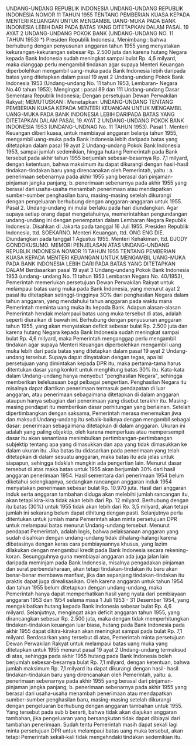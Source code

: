  UNDANG-UNDANG REPUBLIK INDONESIA UNDANG-UNDANG REPUBLIK INDONESIA NOMOR 11 TAHUN 1955 TENTANG PEMBERIAN KUASA KEPADA MENTERI KEUANGAN UNTUK MENGAMBIL UANG-MUKA PADA BANK INDONESIA LEBIH DARI PADA BATAS YANG DITETAPKAN DALAM PASAL 19 AYAT 2 UNDANG-UNDANG POKOK BANK (UNDANG-UNDANG NO. 11 TAHUN 1953) *) Presiden Republik Indonesia,
Menimbang :
 bahwa berhubung dengan penyusunan anggaran tahun 1955 yang menyatakan kekurangan-kekurangan sebesar Rp. 2.500 juta dan karena hutang Negara kepada Bank Indonesia sudah meningkat sampai bulat Rp. 4,6 milyard, maka dianggap perlu mengambil tindakan agar supaya Menteri Keuangan diperbolehkan mengambil uang-muka pada Bank Indonesia lebih daripada batas yang ditetapkan dalam pasal 19 ayat 2 Undang-undang Pokok Bank Indonesia 1953 (Undang-undang No. 11 tahun 1953, Lembaran- Negara No.40 tahun 1953);
Mengingat :
 pasal 89 dan 111 Undang-undang Dasar Sementara Republik Indonesia; Dengan persetujuan Dewan Perwakilan Rakyat;
MEMUTUSKAN :
 Menetapkan: UNDANG-UNDANG TENTANG PEMBERIAN KUASA KEPADA MENTERI KEUANGAN UNTUK MENGAMBIL UANG-MUKA PADA BANK INDONESIA LEBIH DARIPADA BATAS YANG DITETAPKAN DALAM PASAL 19 AYAT 2 UNDANG-UNDANG POKOK BANK INDONESIA 1953 (UNDANG-UNDNAG No. 11 TAHUN 1953). Pasal 1. Menteri Keuangan diberi kuasa, untuk membiayai anggaran belanja tahun 1955, mengambil uang-muka pada Bank Indonesia lebih daripada batas yang ditetapkan dalam pasal 19 ayat 2 Undang-undang Pokok Bank Indonesia 1953, sampai jumlah sedemikian, hingga hutang Pemerintah pada Bank tersebut pada akhir tahun 1955 berjumlah sebesar-besarnya Rp. 7,1 milyard, dengan ketentuan, bahwa maksimum itu dapat dikurangi dengan hasil-hasil tindakan-tindakan baru yang direncanakan oleh Pemerintah, yaitu :
a. penerimaan sebenarnya pada akhir 1955 yang berasal dari pinjaman-pinjaman jangka panjang;
b. penerimaan sebenarnya pada akhir 1955 yang berasal dari usaha-usaha menambah penerimaan atau mendapatkan sumber-sumber penghasilan baru, masing-masing setelah dikurangi dengan pengeluaran berhubung dengan anggaran-anggaran untuk 1955. Pasal 2. Undang-undang ini mulai berlaku pada hari diundangkan. Agar supaya setiap orang dapat mengetahuinya, memerintahkan pengundangan undang-undang ini dengan penempatan dalam Lembaran Negara Republik Indonesia. Disahkan di Jakarta pada tanggal 16 Juli 1955. Presiden Republik Indonesia, ttd. SOEKARNO. Menteri Keuangan, ttd. ONG ENG DIE. Diundangkan pada tanggal 1 Agustus 1955. Menteri Kehakiman, ttd. DJODY GONDOKUSUMO. MEMORI PENJELASAN ATAS UNDANG-UNDANG REPUBLIK INDONESIA NOMOR 11 TAHUN 1955 TENTANG PEMBERIAN KUASA KEPADA MENTERI KEUANGAN UNTUK MENGAMBIL UANG-MUKA PADA BANK INDONESIA LEBIH DARI PADA BATAS YANG DITETAPKAN DALAM Berdasarkan pasal 19 ayat 3 Undang-undang Pokok Bank Indonesia 1953 (undang- undang No. 11 tahun 1953 Lembaran Negara No. 40/1953), Pemerintah memerlukan persetujuan Dewan Perwakilan Rakyat untuk melampaui batas uang muka pada Bank Indonesia, yang menurut ayat 2 pasal itu ditetapkan setinggi-tingginya 3O% dari penghasilan Negara dalam tahun anggaran, yang mendahului tahun anggaran pada waktu mana Pemerintah meminta uang muka itu kepada Bank. Adapun alasan-alasan Pemerintah hendak melampaui batas uang muka tersebut di atas, adalah seperti diuraikan di bawah ini. Berhubung dengan penyusunan anggaran tahun 1955, yang akan menyatakan deficit sebesar bulat Rp. 2.500 juta dan karena hutang Negara kepada Bank Indonesia sudah meningkat sampai bulat Rp. 4,6 milyard, maka Pemerintah menganggap perlu mengambil tindakan agar supaya Menteri Keuangan diperbolehkan mengambil uang muka lebih dari pada batas yang ditetapkan dalam pasal 19 ayat 2 Undang-undang tersebut. Supaya dapat dinyatakan dengan tegas, apa isi persetujuan yang dimintakan kepada DPR itu, maka pertama-tama harus ditentukan dasar yang konkrit untuk menghitung batas 30% itu. Kata-kata dalam Undang-undang hanya menyebut "penghasilan Negara", sehingga memberikan keleluasaan bagi pelbagai pengertian. Penghasilan Negara itu misalnya dapat diartikan penerimaan termasuk pendapatan di luar anggaran, atau penerimaan sebagaimana ditetapkan di dalam anggaran ataupun hanya sebagian dari penerimaan yang disebut terakhir itu. Masing- masing pendapat itu memberikan dasar perhitungan yang berlainan. Setelah dipertimbangkan dengan saksama, Pemerintah merasa menemukan jiwa dan maksud Undang-undang itu sebaik-baiknya dengan mengambil sebagai dasar: penerimaan sebagaimana ditetapkan di dalam anggaran. Ukuran ini adalah yang paling objektip, oleh karena memperluas atau mempersempit dasar itu akan senantiasa menimbulkan pertimbangan-pertimbangan subjektip tentang apa yang dimasukkan dan apa yang tidak dimasukkan ke dalam ukuran itu. Jika batas itu didasarkan pada penerimaan yang telah ditetapkan di dalam sesuatu anggaran, maka batas itu ada jelas untuk siapapun, sehingga tidaklah mungkin ada pengertian lain. Menurut dasar tersebut di atas maka batas untuk 1955 akan berjumlah 30% dari hasil anggaran penerimaan 1954. Hasil sementara dari penerimaan 1954 belum diketahui selengkapnya, sedangkan rancangan anggaran induk 1954 menyatakan penerimaan sebesar bulat Rp. 10.970 juta. Hasil dari anggaran induk serta anggaran tambahan diduga akan melebihi jumlah rancangan itu, akan tetapi kira-kira tidak akan lebih dari Rp. 12 milyard. Berhubung dengan itu batas (30%) untuk 1955 tidak akan lebih dari Ro. 3,5 milyard, akan tetapi jumlah ini sekarang belum dapat dihitung dengan pasti. Selanjutnya perlu ditentukan untuk jumlah mana Pemerintah akan minta persetujuan DPR untuk melampaui batas menurut Undang-undang tersebut. Menurut pendapat Pemerintah, adalah logis, bahwa pelaksanaan anggaran yang sudah disahkan dengan undang-undang tidak dihalang-halangi karena dibatasinya dengan keras cara pembiayaannya khusus, yang lazim dilakukan dengan mengambul kredit pada Bank Indonesia secara rekening-koran. Sesungguhnya guna membiayai anggaran ada juga jalan lain daripada meminjam pada Bank Indonesia, misalnya pengadakan pinjaman dan surat perbendaharaan, akan tetapi tindakan-tindakan itu baru akan benar-benar membawa manfaat, jika dan sepanjang tindakan-tindakan itu praktis dapat juga direalisasikan. Oleh karena anggaran untuk tahun 1954 dan tahun 1955 belum ditetapkan dengan undang-undang, maka Pemerintah hanya dapat memperhatikan hasil yang nyata dari pembiayaan anggaran 1953 dan 1954 selama masa 1 Juli 1953 - 31 Desember 1954, yang mengakibatkan hutang kepada Bank Indonesia sebesar bulat Rp. 4,6 milyard. Selanjutnya, mengingat akan deficit anggaran tahun 1955, yang dirancangkan sebesar Rp. 2.500 juta, maka dengan tidak memperhitungkan tindakan-tindakan keuangan luar biasa, hutang pada Bank Indonesia pada akhir 1955 dapat dikira-kirakan akan meningkat sampai pada bulat Rp. 7,1 milyard. Berdasarkan yang tersebut di atas, Pemerintah minta persetujuan Dewan Perwakilan Rakyat untuk melampaui batas uang muka yang ditetapkan untuk 1955 menurut pasal 19 ayat 2 Undang-undang termaksud di atas, sehingga pada akhir 1955 hutang pada Bank Indonesia boleh berjumlah sebesar-besarnya bulat Rp. 7,1 milyard, dengan ketentuan, bahwa jumlah maksimum Rp. 7,1 milyard itu dapat dikurangi dengan hasil- hasil tindakan-tindakan baru yang direncanakan oleh Pemerintah, yaitu:
a. penerimaan sebenarnya pada akhir 1955 yang berasal dari pinjaman-pinjaman jangka panjang;
b. penerimaan sebenarnya pada akhir 1955 yang berasal dari usaha-usaha menambah penerimaan atau mendapatkan sumber-sumber penghasilan baru, masing-masing setelah dikurangi dengan pengeluaran berhubung dengan anggaran tambahan untuk 1955. Yang tersebut pada sub b berarti, bahwa tidak akan diajukan anggaran tambahan, jika pengeluaran yang bersangkutan tidak dapat dibiayai dari tambahan penerimaan. Sudah tentu Pemerintah masih dapat sekali lagi minta persetujuan DPR untuk melampaui batas uang muka tersebut, akan tetapi Pemerintah sekali-kali tidak mengehndaki tindakan sedemikian itu.